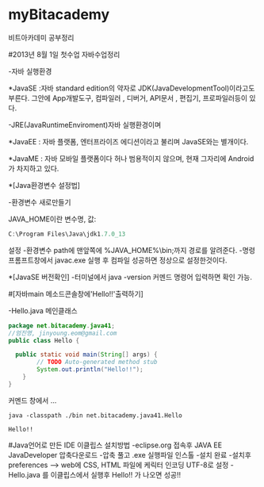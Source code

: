 myBitacademy
============

비트아카데미 공부정리

#2013년 8월 1일 첫수업 자바수업정리

-자바 실행환경 

*JavaSE :자바 standard edition의 약자로 JDK(JavaDevelopmentTool)이라고도 부른다. 
  그안에 App개발도구, 컴파일러 , 디버거, API문서 , 편집기, 프로파일러등이 있다. 
  
  -JRE(JavaRuntimeEnviroment)자바 실행환경이며 


*JavaEE : 자바 플랫폼, 엔터프라이즈 에디션이라고 불리며 JavaSE와는 별개이다. 

*JavaME : 자바 모바일 플랫폼이다 허나 범용적이지 않으며, 현재 그자리에 Android가 차지하고 있다.

*[Java환경변수 설정법]

-환경변수 새로만들기 

JAVA_HOME이란 변수명, 값:
```java
C:\Program Files\Java\jdk1.7.0_13
```
설정
-환경변수 path에 맨앞쪽에 %JAVA_HOME%\bin;까지 경로를 알려준다.
-명령 프롬프트창에서 javac.exe 실행 후 컴파일 성공하면 정상으로 설정한것이다.

*[JavaSE 버전확인]
-터미널에서 java -version 커멘드 명령어 입력하면 확인 가능.

#[자바main 메소드콘솔창에'Hello!!'출력하기]

-Hello.java 메인클래스
```java
package net.bitacademy.java41;
//엄진영, jinyoung.eom@gmail.com
public class Hello {

  public static void main(String[] args) {
		// TODO Auto-generated method stub
		System.out.println("Hello!!");
	}
}

```
커멘드 창에서 ...
```console
java -classpath ./bin net.bitacademy.java41.Hello

Hello!!
```

#Java언어로 만든 IDE 이클립스 설치방법
-eclipse.org 접속후 JAVA EE JavaDeveloper 압축다운로드
-압축 풀고 .exe 실행파일 인스톨 
-설치 완료
-설치후 preferences --> web에 CSS, HTML 파일에 케릭터 인코딩 UTF-8로 설정
-Hello.java 를 이클립스에서 실행후 Hello!! 가 나오면 성공!! 


